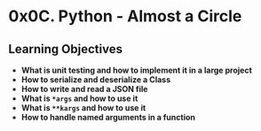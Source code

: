 # 0x0C. Python - Almost a Circle

## Learning Objectives
* **What is unit testing and how to implement it in a large project**
* **How to serialize and deserialize a Class**
* **How to write and read a JSON file**
* **What is `*args` and how to use it**
* **What is `**kargs` and how to use it**
* **How to handle named arguments in a function**

